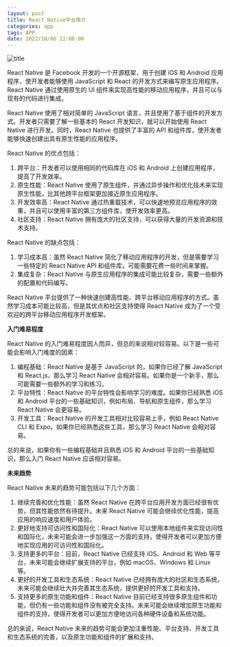```yaml
---
layout: post
title: React Native平台简介
categories: app 
tags: APP
date: 2022/10/06 22:00:00
---
```


![title](https://image.sideproject.cn/titlex/titlex_223.jpg)

React Native 是 Facebook 开发的一个开源框架，用于创建 iOS 和 Android 应用程序，使开发者能够使用 JavaScript 和 React 的开发方式来编写原生应用程序。React Native 通过使用原生的 UI 组件来实现高性能的移动应用程序，并且可以与现有的代码进行集成。

React Native 使用了相对简单的 JavaScript 语言，并且使用了基于组件的开发方式。开发者只需要了解一些基本的 React 开发知识，就可以开始使用 React Native 进行开发。同时，React Native 也提供了丰富的 API 和组件库，使开发者能够快速创建出具有原生性能的应用程序。

React Native 的优点包括：

1. 跨平台：开发者可以使用相同的代码库在 iOS 和 Android 上创建应用程序，提高了开发效率。
2. 原生性能：React Native 使用了原生组件，并通过异步操作和优化技术来实现原生性能，比其他跨平台框架更加接近原生应用程序。
3. 开发效率高：React Native 通过热重载技术，可以快速地预览应用程序的效果，并且可以使用丰富的第三方组件库，使开发效率更高。
4. 社区支持：React Native 拥有庞大的社区支持，可以获得大量的开发资源和技术支持。

React Native 的缺点包括：

1. 学习成本高：虽然 React Native 简化了移动应用程序的开发，但是需要学习一些特定的 React Native API 和组件库，可能需要花费一些时间来掌握。
2. 集成复杂：React Native 与原生应用程序的集成可能比较复杂，需要一些额外的配置和代码编写。

React Native 平台提供了一种快速创建高性能、跨平台移动应用程序的方式。虽然学习成本可能比较高，但是其优点和社区支持使得 React Native 成为了一个受欢迎的跨平台移动应用程序开发框架。


**入门难易程度**

React Native 的入门难易程度因人而异，但总的来说相对较容易。以下是一些可能会影响入门难度的因素：

1. 编程基础：React Native 是基于 JavaScript 的，如果你已经了解 JavaScript 和 React.js，那么学习 React Native 会相对容易。如果你是一个新手，那么可能需要一些额外的学习和练习。
2. 平台特性：React Native 的平台特性会影响学习的难度。如果你已经熟悉 iOS 和 Android 平台的一些基础知识，例如布局、导航和原生组件，那么学习 React Native 会更容易。
3. 开发工具：React Native 的开发工具相对比较容易上手，例如 React Native CLI 和 Expo。如果你已经熟悉这些工具，那么学习 React Native 会相对容易。

总的来说，如果你有一些编程基础并且熟悉 iOS 和 Android 平台的一些基础知识，那么入门 React Native 应该相对容易。


**未来趋势**

React Native 未来的趋势可能包括以下几个方面：

1. 继续完善和优化性能：虽然 React Native 在跨平台应用开发方面已经很有优势，但其性能依然有待提升。未来 React Native 可能会继续优化性能，提高应用的响应速度和用户体验。
2. 更好地支持可访问性和国际化：React Native 可以使用本地组件来实现访问性和国际化，未来可能会进一步加强这一方面的支持，使得开发者可以更加方便地实现应用的可访问性和国际化。
3. 支持更多的平台：目前，React Native 已经支持 iOS、Android 和 Web 等平台，未来可能会继续扩展支持的平台，例如 macOS、Windows 和 Linux 等。
4. 更好的开发工具和生态系统：React Native 已经拥有庞大的社区和生态系统，未来可能会继续壮大并完善其生态系统，提供更好的开发工具和支持。
5. 支持更多的原生功能和组件：React Native 目前已经支持很多原生组件和功能，但仍有一些功能和组件没有被完全支持。未来可能会继续增加原生功能和组件的支持，使得开发者可以更加方便地访问各种硬件设备和系统功能。

总的来说，React Native 未来的趋势可能会更加注重性能、平台支持、开发工具和生态系统的完善，以及原生功能和组件的扩展和支持。